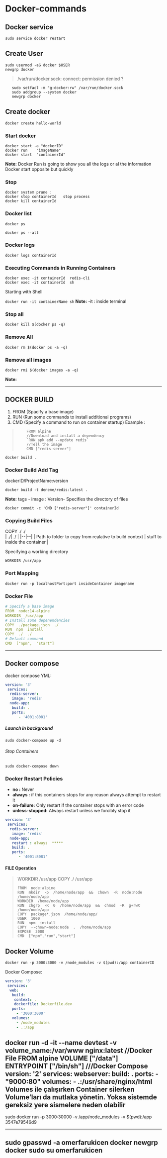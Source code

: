 
# Docker-commands

## Docker service 
    sudo service docker restart


## Create User
   
    sudo usermod -aG docker $USER
    newgrp docker

>   /var/run/docker.sock: connect: permission denied ?

       sudo setfacl -m "g:docker:rw" /var/run/docker.sock
       sudo addgroup --system docker 
       newgrp docker    

## Create docker

    docker create hello-world

### Start docker

    docker start -a "dockerID"
    docker run    "imageName"
    docker start  "containerId"
**Note:**  Docker Run is going to show you all the logs or al the information Docker start opposite but quickly

###  Stop 

    docker system prune :
    docker stop containerId   stop process
    docker kill containerId  

### Docker list

    docker ps 
    
    docker ps --all 

### Docker logs

    docker logs containerId


### Executing Commands in Running Containers

    docker exec -it containerId  redis-cli
    docker exec -it containerId  sh 

  Starting with Shell 

`docker run -it containerName sh`
**Note:**  -it : inside terminal

### Stop all 
    docker kill $(docker ps -q) 
### Remove All    

    docker rm $(docker ps -a -q) 
### Remove all images

    docker rmi $(docker images -a -q)
   **Note:**  
 



------------------------------------------
## DOCKER BUILD

 1. FROM (Spacify a base image)
 2. RUN (Run some commands to install additional programs)
 3. CMD (Specify a command to run on container startup)
Example :

>         FROM alpine
>         //Download and install a dependency
>         `RUN apk add --update redis`    
>         //Tell the image
>         CMD ["redis-server"]

 `docker build . `
 
### Docker Build Add Tag
dockerID/ProjectName:version

    docker build -t deneme/redis:latest .

**Note:**  tags -  image : Version- Specifies the directory of files

    docker commit -c 'CMD ["redis-server"]' containerId

### Copying Build  Files

COPY   ./    ./   
| ./| ./  |
|--|--|
| Path to folder to copy from realative to build context |  stuff to inside the container |

Specifying a working directory

    WORKDIR /usr/app


### Port Mapping

    docker run -p localhostPort:port insideContainer imagename

### Docker File

```yaml
# Specify a base image
FROM  node:14-alpine
WORKDIR  /usr/app
# Install some depenendencies
COPY  ./package.json  ./
RUN  npm  install
COPY  ./  ./
# Default command
CMD  ["npm",  "start"]
```
-----------------------------------------------------------

## Docker compose
docker compose YML: 
```yaml
version: '3'
 services:
  redis-server:
   image: 'redis'
  node-app:
   build: .
   ports:
      - '4001:8081'
```
##### Launch in background            

    sudo docker-compose up -d

###### Stop Containers
    sudo docker-compose down


### Docker Restart Policies
- **no :** Never
- **always :** if this containers stops for any reason always attempt to restart it
- **on-failure:** Only restart if the container stops with an error code
- **unless-stopped:** Always restart unless we forcibly stop it
```yaml
version: '3'
 services:
  redis-server:
   image: 'redis'
  node-app:
   restart : always  *****
   build: .
   ports:
      - '4001:8081'
```

#### FILE  Operation

> WORKDIR /usr/app 
> COPY ./ /usr/app
> 
>     FROM  node:alpine
>     RUN  mkdir  -p  /home/node/app  &&  chown  -R  node:node  /home/node/app
>     WORKDIR  /home/node/app
>     RUN  chgrp  -R  0  /home/node/app  &&  chmod  -R  g+rwX  /home/node/app
>     COPY  package*.json  /home/node/app/
>     USER  1000
>     RUN  npm  install
>     COPY  --chown=node:node  .  /home/node/app
>     EXPOSE  3000
>     CMD  ["npm","run","start"]




## Docker Volume
    
    docker run -p 3000:3000 -v /node_modules -v $(pwd):/app containerID

Docker Compose:
```yaml
version: '3'
 services:
  web:
   build:
    context: .
    dockerfile: Dockerfile.dev
   ports:
     - '3000:3000'
   volumes:
     - /node_modules
     - .:/app

```



docker run -d -it --name devtest -v volume_name:/var/www nginx:latest
//Docker File 
FROM alpine
VOLUME ["/data"]
ENTRYPOINT ["/bin/sh"] 
///Docker Compose
version: '2'
services:
  webserver:
    build: .
    ports:
     - "9000:80"
    volumes:
     - .:/usr/share/nginx/html
Volumes ile çalışırken Container silerken Volume’ları da mutlaka yönetin. Yoksa sistemde gereksiz yere sismelere neden olabilir
----------------------------------------------
sudo docker run -p 3000:30000 -v /app/node_modules -v $(pwd):/app 3547e79546d9

---------------------------------------------------------
sudo gpasswd -a omerfarukicen docker
newgrp docker
sudo su omerfarukicen
-----------------------------------------------------------
